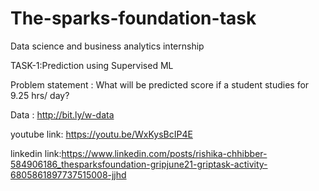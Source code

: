 # The-sparks-foundation-task

Data science and business analytics internship

TASK-1:Prediction using Supervised ML 

Problem statement : What will be predicted score if a student studies for 9.25 hrs/ day?

Data : http://bit.ly/w-data

youtube link: https://youtu.be/WxKysBcIP4E

linkedin link:https://www.linkedin.com/posts/rishika-chhibber-584906186_thesparksfoundation-gripjune21-griptask-activity-6805861897737515008-jjhd
